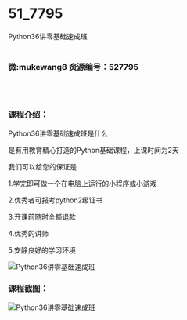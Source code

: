 # 51_7795
Python36讲零基础速成班
<br/></br>
<h3>微:mukewang8 资源编号：527795</h3>
<br/></br>
<h3>课程介绍：</h3>
<p>Python36讲零基础速成班是什么</p>
<p>是有用教育精心打造的Python基础课程，上课时间为2天</p>
<p>我们可以给您的保证是</p>
<p>1.学完即可做一个在电脑上运行的小程序或小游戏</p>
<p>2.优秀者可报考<a title="查看与 python 相关的文章" target="_blank">python</a>2级证书</p>
<p>3.开课前随时全额退款</p>
<p>4.优秀的讲师</p>
<p>5.安静良好的学习环境</p>
<p><img src="https://www.ko996.com/wp-content/uploads/img/2019/10/2-23-293x300.png" alt="Python36讲零基础速成班"></p>
<h3>课程截图：</h3>
<p><img src="https://www.ko996.com/wp-content/uploads/img/2019/10/1-47.png" alt="Python36讲零基础速成班"></p>
<p>&nbsp;</p>

